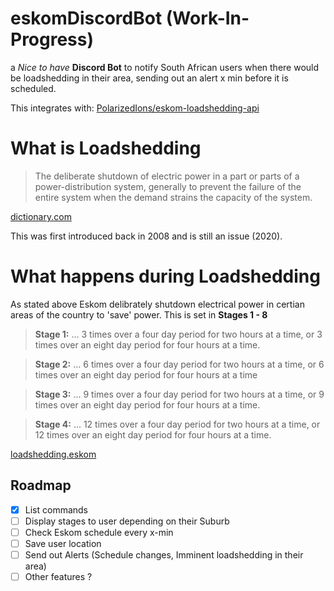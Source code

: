 # eskomDiscordBot (Work-In-Progress)
a *Nice to have* **Discord Bot** to notify South African users when there would be loadshedding in their area, sending out an alert x min before it is scheduled.

This integrates with: [PolarizedIons/eskom-loadshedding-api](https://github.com/PolarizedIons/eskom-loadshedding-api)

# What is Loadshedding
> The deliberate shutdown of electric power in a part or parts of a power-distribution system, generally to prevent the failure of the entire system when the demand strains the capacity of the system.

[dictionary.com](https://www.dictionary.com/browse/load--shedding)

This was first introduced back in 2008 and is still an issue (2020).

# What happens during Loadshedding
As stated above Eskom delibrately shutdown electrical power in certian areas of the country to 'save' power. This is set in **Stages 1 - 8**


> **Stage 1:** ... 3 times over a four day period for two hours at a time, or 3 times over an eight day period for four hours at a time.

> **Stage 2:** ... 6 times over a four day period for two hours at a time, or 6 times over an eight day period for four hours at a time

> **Stage 3:** ... 9 times over a four day period for two hours at a time, or 9 times over an eight day period for four hours at a time.

> **Stage 4:** ... 12 times over a four day period for two hours at a time, or 12 times over an eight day period for four hours at a time.

[loadshedding.eskom](http://loadshedding.eskom.co.za/loadshedding/ScheduleInterpretation)

## Roadmap
- [x] List commands
- [ ] Display stages to user depending on their Suburb
- [ ] Check Eskom schedule every x-min
- [ ] Save user location
- [ ] Send out Alerts (Schedule changes, Imminent loadshedding in their area)
- [ ] Other features ?